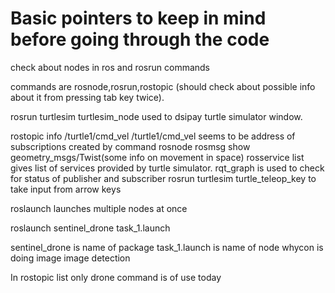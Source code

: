 # Basic pointers to keep in mind before going through the code
check about nodes in ros and rosrun commands

commands are rosnode,rosrun,rostopic (should check about possible info about it from pressing tab key twice).

rosrun turtlesim turtlesim_node used to dsipay turtle simulator window.

rostopic info /turtle1/cmd_vel
/turtle1/cmd_vel seems to be address of subscriptions created by command rosnode
rosmsg show geometry_msgs/Twist(some info on movement in space)
rosservice list gives list of services provided by turtle simulator.
rqt_graph is used to check for status of publisher and subscriber
rosrun turtlesim turtle_teleop_key to take input from arrow keys 

roslaunch launches multiple nodes at once

roslaunch sentinel_drone task_1.launch

sentinel_drone is name of package
task_1.launch is name of node
whycon is doing image image detection

In rostopic list only drone command is of use today
